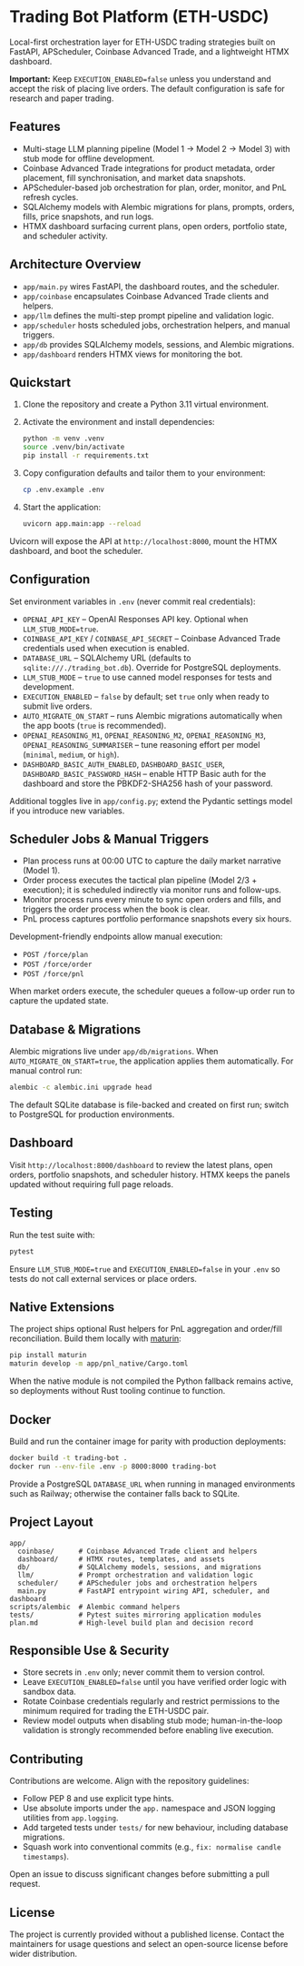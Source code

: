 # Trading Bot Platform (ETH-USDC)

Local-first orchestration layer for ETH-USDC trading strategies built on FastAPI, APScheduler, Coinbase Advanced Trade, and a lightweight HTMX dashboard.

**Important:** Keep `EXECUTION_ENABLED=false` unless you understand and accept the risk of placing live orders. The default configuration is safe for research and paper trading.

## Features

- Multi-stage LLM planning pipeline (Model 1 → Model 2 → Model 3) with stub mode for offline development.
- Coinbase Advanced Trade integrations for product metadata, order placement, fill synchronisation, and market data snapshots.
- APScheduler-based job orchestration for plan, order, monitor, and PnL refresh cycles.
- SQLAlchemy models with Alembic migrations for plans, prompts, orders, fills, price snapshots, and run logs.
- HTMX dashboard surfacing current plans, open orders, portfolio state, and scheduler activity.

## Architecture Overview

- `app/main.py` wires FastAPI, the dashboard routes, and the scheduler.
- `app/coinbase` encapsulates Coinbase Advanced Trade clients and helpers.
- `app/llm` defines the multi-step prompt pipeline and validation logic.
- `app/scheduler` hosts scheduled jobs, orchestration helpers, and manual triggers.
- `app/db` provides SQLAlchemy models, sessions, and Alembic migrations.
- `app/dashboard` renders HTMX views for monitoring the bot.

## Quickstart

1. Clone the repository and create a Python 3.11 virtual environment.
2. Activate the environment and install dependencies:

   ```bash
   python -m venv .venv
   source .venv/bin/activate
   pip install -r requirements.txt
   ```

3. Copy configuration defaults and tailor them to your environment:

   ```bash
   cp .env.example .env
   ```

4. Start the application:

   ```bash
   uvicorn app.main:app --reload
   ```

Uvicorn will expose the API at `http://localhost:8000`, mount the HTMX dashboard, and boot the scheduler.

## Configuration

Set environment variables in `.env` (never commit real credentials):

- `OPENAI_API_KEY` – OpenAI Responses API key. Optional when `LLM_STUB_MODE=true`.
- `COINBASE_API_KEY` / `COINBASE_API_SECRET` – Coinbase Advanced Trade credentials used when execution is enabled.
- `DATABASE_URL` – SQLAlchemy URL (defaults to `sqlite:///./trading_bot.db`). Override for PostgreSQL deployments.
- `LLM_STUB_MODE` – `true` to use canned model responses for tests and development.
- `EXECUTION_ENABLED` – `false` by default; set `true` only when ready to submit live orders.
- `AUTO_MIGRATE_ON_START` – runs Alembic migrations automatically when the app boots (`true` is recommended).
- `OPENAI_REASONING_M1`, `OPENAI_REASONING_M2`, `OPENAI_REASONING_M3`, `OPENAI_REASONING_SUMMARISER` – tune reasoning effort per model (`minimal`, `medium`, or `high`).
- `DASHBOARD_BASIC_AUTH_ENABLED`, `DASHBOARD_BASIC_USER`, `DASHBOARD_BASIC_PASSWORD_HASH` – enable HTTP Basic auth for the dashboard and store the PBKDF2-SHA256 hash of your password.

Additional toggles live in `app/config.py`; extend the Pydantic settings model if you introduce new variables.

## Scheduler Jobs & Manual Triggers

- Plan process runs at 00:00 UTC to capture the daily market narrative (Model 1).
- Order process executes the tactical plan pipeline (Model 2/3 + execution); it is scheduled indirectly via monitor runs and follow-ups.
- Monitor process runs every minute to sync open orders and fills, and triggers the order process when the book is clear.
- PnL process captures portfolio performance snapshots every six hours.

Development-friendly endpoints allow manual execution:

- `POST /force/plan`
- `POST /force/order`
- `POST /force/pnl`

When market orders execute, the scheduler queues a follow-up order run to capture the updated state.

## Database & Migrations

Alembic migrations live under `app/db/migrations`. When `AUTO_MIGRATE_ON_START=true`, the application applies them automatically. For manual control run:

```bash
alembic -c alembic.ini upgrade head
```

The default SQLite database is file-backed and created on first run; switch to PostgreSQL for production environments.

## Dashboard

Visit `http://localhost:8000/dashboard` to review the latest plans, open orders, portfolio snapshots, and scheduler history. HTMX keeps the panels updated without requiring full page reloads.

## Testing

Run the test suite with:

```bash
pytest
```

Ensure `LLM_STUB_MODE=true` and `EXECUTION_ENABLED=false` in your `.env` so tests do not call external services or place orders.

## Native Extensions

The project ships optional Rust helpers for PnL aggregation and order/fill reconciliation. Build them locally with [maturin](https://github.com/PyO3/maturin):

```bash
pip install maturin
maturin develop -m app/pnl_native/Cargo.toml
```

When the native module is not compiled the Python fallback remains active, so deployments without Rust tooling continue to function.

## Docker

Build and run the container image for parity with production deployments:

```bash
docker build -t trading-bot .
docker run --env-file .env -p 8000:8000 trading-bot
```

Provide a PostgreSQL `DATABASE_URL` when running in managed environments such as Railway; otherwise the container falls back to SQLite.

## Project Layout

```
app/
  coinbase/      # Coinbase Advanced Trade client and helpers
  dashboard/     # HTMX routes, templates, and assets
  db/            # SQLAlchemy models, sessions, and migrations
  llm/           # Prompt orchestration and validation logic
  scheduler/     # APScheduler jobs and orchestration helpers
  main.py        # FastAPI entrypoint wiring API, scheduler, and dashboard
scripts/alembic  # Alembic command helpers
tests/           # Pytest suites mirroring application modules
plan.md          # High-level build plan and decision record
```

## Responsible Use & Security

- Store secrets in `.env` only; never commit them to version control.
- Leave `EXECUTION_ENABLED=false` until you have verified order logic with sandbox data.
- Rotate Coinbase credentials regularly and restrict permissions to the minimum required for trading the ETH-USDC pair.
- Review model outputs when disabling stub mode; human-in-the-loop validation is strongly recommended before enabling live execution.

## Contributing

Contributions are welcome. Align with the repository guidelines:

- Follow PEP 8 and use explicit type hints.
- Use absolute imports under the `app.` namespace and JSON logging utilities from `app.logging`.
- Add targeted tests under `tests/` for new behaviour, including database migrations.
- Squash work into conventional commits (e.g., `fix: normalise candle timestamps`).

Open an issue to discuss significant changes before submitting a pull request.

## License

The project is currently provided without a published license. Contact the maintainers for usage questions and select an open-source license before wider distribution.
